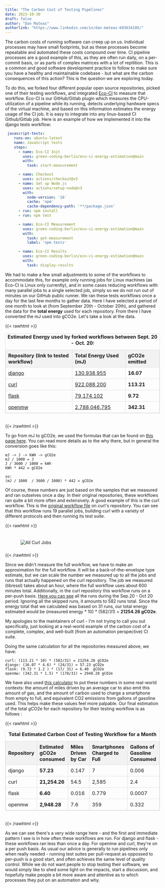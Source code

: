 ```yaml
---
title: "The Carbon Cost of Testing Pipelines"
date: 2023-10-30
draft: false
author: "Dan Mateas"
authorlink: "https://www.linkedin.com/in/dan-mateas-693634105/"
---
```



The carbon costs of running software can creep up on us. Individual processes may have small footprints, but as these processes become repeatable and automated these costs compound over time. CI pipeline processes are a good example of this, as they are often run daily, on a per-commit basis, or as parts of complex matrices with a lot of repitition. This is a common and good software development practice to follow to make sure you have a healthy and maintainable codebase - but what are the carbon consequences of this action? This is the question we are exploring today. 

To do this, we forked four different popular open source repositories, picked one of their testing workflows, and integrated [Eco-CI](https://github.com/green-coding-berlin/eco-ci-energy-estimation) to measure that workflow. Eco-CI is our GitHub/Gitlab plugin which measures the CPU-utilization of a pipeline while its running, detects underlying hardware specs of the virtual machine, and based on this information estimates the energy usage of the CI job. It is easy to integrate into any linux-based CI Github/Gitlab job. Here is an example of how we implemented it into the django tests workflow:

```yaml
 javascript-tests:
    runs-on: ubuntu-latest
    name: JavaScript tests
    steps:
      - name: Eco-CI Init
        uses: green-coding-berlin/eco-ci-energy-estimation@main
        with:
          task: start-measurement

      - name: Checkout
        uses: actions/checkout@v3
      - name: Set up Node.js
        uses: actions/setup-node@v3
        with:
          node-version: '16'
          cache: 'npm'
          cache-dependency-path: '**/package.json'
      - run: npm install
      - run: npm test

      - name: Eco-CI Measurement
        uses: green-coding-berlin/eco-ci-energy-estimation@main
        with:
          task: get-measurement
          label: 'npm tests'

      - name: Eco-CI Results
        uses: green-coding-berlin/eco-ci-energy-estimation@main
        with:
          task: display-results

```

We had to make a few small adjustments to some of the workflows to accommodate this, for example only running jobs for Linux machines (as Eco-CI is Linux only currently), and in some cases reducing workflows with many parallel jobs to a single selected job, simply so we do not run out of minutes on our GitHub public runner. We ran these tests workflows once a day for the last few months to gather data. Here I have selected a period of one month to look at (from September 20th - October 20th), and gathered the data for the **total energy** used for each repository. From there I have converted the mJ used into gCO2e. Let's take a look at the data.

{{< rawhtml >}}
<style>
  table {
    border-collapse: collapse;
    width: 100%;
    border: 1px solid #ddd;
  }

  th, td {
    text-align: left;
    padding: 8px;
    border: 1px solid #ddd;
  }

  th {
    background-color: #f2f2f2;
  }
</style>
<table>
  <caption><b>Estimated Energy used by forked workflows between Sept. 20 - Oct. 20:</b></caption>
  <thead>
    <tr>
      <th>Repository (link to tested workflow) </th>
      <th>Total Energy Used (mJ)</th>
      <th>gCO2e emitted</th>
    </tr>
  </thead>
  <tbody>
    <tr>
      <td><a href="https://github.com/green-coding-berlin/django/blob/main/.github/workflows/schedule_tests.yml">django</a></td>
      <td><a href="https://metrics.green-coding.berlin/ci.html?repo=green-coding-berlin/django&branch=main&workflow=60545072">130,938,955</a></td>
      <td><b>16.07</b></td>
    </tr>
    <tr>
      <td><a href="https://github.com/green-coding-berlin/curl/blob/master/.github/workflows/linux.yml">curl</a></td>
      <td><a href="https://metrics.green-coding.berlin/ci.html?repo=green-coding-berlin/django&branch=main&workflow=60545072">922,088,200</a></td>
      <td><b>113.21</b></td>
    </tr>
    <tr>
      <td><a href="https://github.com/green-coding-berlin/flask/blob/main/.github/workflows/tests.yaml">flask</a></td>
      <td><a href="https://metrics.green-coding.berlin/ci.html?repo=green-coding-berlin/flask&branch=main&workflow=61371506">79,174,102</a></td>
      <td><b>9.72</b></td>
    </tr>
    <tr>
      <td><a href="https://gitlab.com/green-coding-berlin/eco-ci/openmw/-/blob/master/.gitlab-ci.yml">openmw</a></td>
      <td><a href="https://metrics.green-coding.berlin/ci.html?repo=green-coding-berlin/eco-ci/openmw&branch=master&workflow=47121734">2,788,046,795</a></td>
      <td><b>342.31</b></td>
    </tr>
  </tbody>
</table>
<br/>
{{< /rawhtml >}}

To go from mJ to gCO2e, we used the formulas that can be found on [this page here](https://www.green-coding.berlin/co2-formulas/). You can read more details as to the why there, but in general the conversion goes like this:

```
mJ -> J -> kWH -> gCO2e
mJ / 1000 = J
J / 3600 / 1000 = kWh
kWh * 442 = gCO2e

so:
(mJ / 1000  / 3600 / 1000) * 442 = gCO2e
```

Of course, these numbers are just based on the samples that we measured and ran outselves once a day. In their original repositories, these workflows ran quite a bit more often and extensively. A good example of this is the curl workflow. This is the [original workflow file](https://github.com/curl/curl/blob/master/.github/workflows/linux.yml) on curl's repository. You can see that this workflow runs 19 parallel jobs, building curl with a variety of different protocols and then running its test suite.

{{< rawhtml >}}
<div style="display: flex; justify-content: center;">

<div style="flex: 1; margin: 10px;">
<figure>
    <img class="ui large image" src="/img/blog/curl_cost_multijobs.webp" alt="All Curl Jobs" loading="lazy">
</figure>
</div>

</div>
{{< /rawhtml >}}

Since we didn't measure the full workflow, we have to make an approximation for the full workflow. It will be a back-of-the-envelope type estimate, but we can scale the number we measured up to all the jobs and runs that actually happened on the curl repository. The job we measured (libressl) takes about an hour, where the full workflow uses about 600 minutes total. Additionally, in the curl repository this workflow runs on a per-push basis. [Here you can see](https://github.com/curl/curl/actions/workflows/linux.yml?query=created%3A%3C2023-10-21&created%3A%3E2023-09-20) all the runs during the Sep.20 - Oct 20 period. Ignoring all the skipped runs, it amounts to 582 runs total. Since the energy total that we calculated was based on 31 runs, our total energy estimated would be (measured energy * 10) * (582/31) = **21254.26 gCO2e**. 

My apologies to the maintainers of curl - I'm not trying to call you out specifically, just looking at a real-world example of the carbon cost of a complete, complex, and well-built (from an automation perspective) CI suite.

Doing the same calculation for all the repositories measured above, we have:
```
curl: (113.21 * 10) * (582/31) = 21254.26 gCO2e
django: (16.07 * 4.6) * (24/31) = 57.23 gCO2e
flask: (9.72 * 1.2 ) * (17/ 31) = 6.40  gCO2e
openmw: (342.31 * 1.5) * (178/31) = 2948.28 gCO2e
```


We have also used [this calculator](https://www.epa.gov/energy/greenhouse-gas-equivalencies-calculator) to put these numbers in some real-world contexts: the amount of miles driven by an average car to also emit this amount of gas, and the amount of carbon used to charge a smartphone from empty to full, and equivalent CO2 emissions from gallons of gasoline used. This helps make these values feel more palpable. Our final estimation of the total gCO2e for each repository for their testing workflow is as follows : 

{{< rawhtml >}}
<style>
  table {
    border-collapse: collapse;
    width: 100%;
    border: 1px solid #ddd;
  }

  th, td {
    text-align: left;
    padding: 8px;
    border: 1px solid #ddd;
  }

  th {
    background-color: #f2f2f2;
  }
</style>
<table>
  <caption><b>Total Estimated Carbon Cost of Testing Workflow for a Month</b></caption>
  <thead>
    <tr>
      <th>Repository</th>
      <th>Estimated gCO2e consumed </th>
      <th>Miles Driven by Car</th>
      <th>Smartphones Charged to Full</th>
      <th>Gallons of Gasoline Consumed</th>
    </tr>
  </thead>
  <tbody>
    <tr>
      <td>django</td>
      <td><b>57.23</b></td>
      <td>0.147</td>
      <td>7</td>
      <td>0.006</td>
    </tr>
    <tr>
      <td>curl</td>
      <td><b>21,254.26</b></td>
      <td>54.5</td>
      <td>2,585</td>
      <td>2.4</td>
    </tr>
    <tr>
      <td>flask</td>
      <td><b>6.40</b></td>
      <td>0.016</td>
      <td>0.779</td>
      <td>0.0007</td>
    </tr>
    <tr>
      <td>openmw</td>
      <td><b>2,948.28</b></td>
      <td>7.6</td>
      <td>359</td>
      <td>0.332</td>
    </tr>

  </tbody>
</table>
<br/>
{{< /rawhtml >}}

As we can see there's a very wide range here - and the first and immediate pattern I see is in how often these workflows are run. For django and flask - these workflows ran less than once a day. For openmw and curl, they're on a per push basis. As usual our advice is generally to run pipelines only when really needed - running test suites per pull-request as oppossed to per-push is a good start, and often achieves the same level of quality control. While we do not want people to stop testing their software, we would simply like to shed some light on the impacts, start a discussion, and hopefully make people a bit more aware and attentive as to which processes they put on an automation and why. 